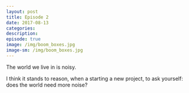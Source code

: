 ```yaml
---
layout: post
title: Episode 2
date: 2017-08-13
categories:
description: 
episode: true
image: /img/boom_boxes.jpg
image-sm: /img/boom_boxes.jpg
---
```

The world we live in is noisy.

I think it stands to reason, when a starting a new project, to ask yourself: does the world need more noise?
